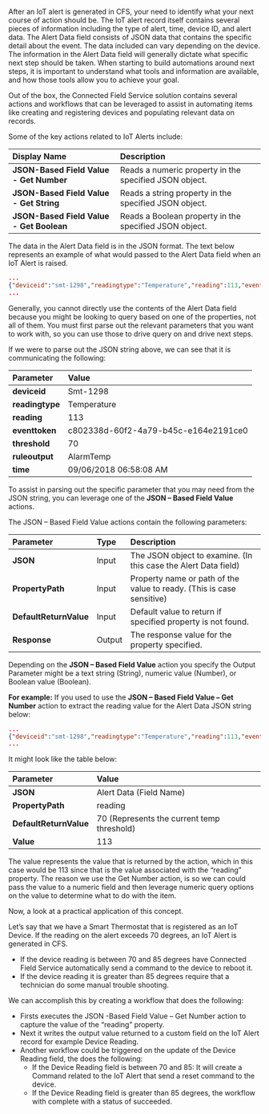 After an IoT alert is generated in CFS, your need to identify what your next course of action should be.  The IoT alert record itself contains several pieces of information including the type of alert, time, device ID, and alert data.  The Alert Data field consists of JSON data that contains the specific detail about the event.  The data included can vary depending on the device.  The information in the Alert Data field will generally dictate what specific next step should be taken.  When starting to build automations around next steps, it is important to understand what tools and information are available, and how those tools allow you to achieve your goal.  

Out of the box, the Connected Field Service solution contains several actions and workflows that can be leveraged to assist in automating items like creating and registering devices and populating relevant data on records.  

Some of the key actions related to IoT Alerts include:

| **Display Name** | **Description** |
| :-------------- | :--- |
| **JSON-Based Field Value - Get Number** | Reads a numeric property in the specified JSON object. |
| **JSON-Based Field Value - Get String** | Reads a string property in the specified JSON object. |
| **JSON-Based Field Value - Get Boolean** | Reads a Boolean property in the specified JSON object. |

The data in the Alert Data field is in the JSON format.   The text below represents an example of what would passed to the Alert Data field when an IoT Alert is raised. 

```json
...
{"deviceid":"smt-1298","readingtype":"Temperature","reading":113,"eventtoken":"c802338d-60f2-4a79-b45c-e164e2191ce0","threshold":70,"ruleoutput":"AlarmTemp","time":"2018-09-06T15:58:08.964Z"}
...
``` 

Generally, you cannot directly use the contents of the Alert Data field because you might be looking to query based on one of the properties, not all of them.  You must first parse out the relevant parameters that you want to work with, so you can use those to drive query on and drive next steps.    

If we were to parse out the JSON string above, we can see that it is communicating the following:

| **Parameter** | **Value** |
| :-------------- | :--- |
| **deviceid** | Smt-1298 |
| **readingtype** | Temperature |
| **reading** | 113 |
| **eventtoken** | c802338d-60f2-4a79-b45c-e164e2191ce0 |
| **threshold** | 70 |
| **ruleoutput** | AlarmTemp |
| **time** | 09/06/2018 06:58:08 AM |

To assist in parsing out the specific parameter that you may need from the JSON string, you can leverage one of the **JSON – Based Field Value** actions.  

The JSON – Based Field Value actions contain the following parameters:

| **Parameter** | **Type** | **Description** |
| :-------------- | :--- | :--- |
| **JSON** | Input | The JSON object to examine.  (In this case the Alert Data field) |
| **PropertyPath** | Input | Property name or path of the value to ready.  (This is case sensitive) |
| **DefaultReturnValue** | Input | Default value to return if specified property is not found. |
| **Response** | Output | The response value for the property specified.  |

Depending on the **JSON – Based Field Value** action you specify the Output Parameter might be a text string (String), numeric value (Number), or Boolean value (Boolean).  

**For example:**  If you used to use the **JSON – Based Field Value – Get Number** action to extract the reading value for the Alert Data JSON string below: 

```json
...
{"deviceid":"smt-1298","readingtype":"Temperature","reading":113,"eventtoken":"c802338d-60f2-4a79-b45c-e164e2191ce0","threshold":70,"ruleoutput":"AlarmTemp","time":"2018-09-06T15:58:08.964Z"}
...
``` 

It might look like the table below:

| **Parameter** | **Value** |
| :-------------- | :--- |
| **JSON** | Alert Data (Field Name) |
| **PropertyPath** | reading  |
| **DefaultReturnValue** | 70 (Represents the current temp threshold)  |
| **Value** | 113 |

The value represents the value that is returned by the action, which in this case would be 113 since that is the value associated with the “reading” property.  The reason we use the Get Number action, is so we can could pass the value to a numeric field and then leverage numeric query options on the value to determine what to do with the item.   

Now, a look at a practical application of this concept.

Let’s say that we have a Smart Thermostat that is registered as an IoT Device.  If the reading on the alert exceeds 70 degrees, an IoT Alert is generated in CFS.  

- If the device reading is between 70 and 85 degrees have Connected Field Service automatically send a command to the device to reboot it. 
- If the device reading it is greater than 85 degrees require that a technician do some manual trouble shooting.  

We can accomplish this by creating a workflow that does the following: 

- Firsts executes the JSON -Based Field Value – Get Number action to capture the value of the “reading” property.
- Next it writes the output value returned to a custom field on the IoT Alert record for example Device Reading.
- Another workflow could be triggered on the update of the Device Reading field, the does the following:
	- If the Device Reading field is between 70 and 85: It will create a Command related to the IoT Alert that send a reset command to the device.
	- If the Device Reading field is greater than 85 degrees, the workflow with complete with a status of succeeded.     
